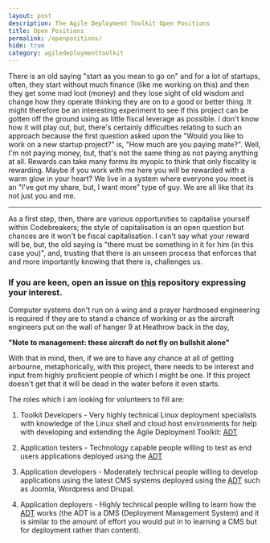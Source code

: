 ```yaml
---
layout: post
description: The Agile Deployment Toolkit Open Positions
title: Open Positions
permalink: /openpositions/
hide: true
category: agiledeploymenttoolkit
---
```


There is an old saying "start as you mean to go on" and for a lot of startups, often, they start without much finance (like me working on this) and then they get some mad loot (money) and they lose sight of old wisdom and change how they operate thinking they are on to a good or better thing. It might therefore be an interesting experiment to see if this project can be gotten off the ground using as little fiscal leverage as possible. I don't know how it will play out, but, there's certainly difficulties relating to such an approach because the first question asked upon the "Would you like to work on a new startup project?" is, "How much are you paying mate?". Well, I'm not paying money, but, that's not the same thing as not paying anything at all. Rewards can take many forms its myopic to think that only fiscality is rewarding. Maybe if you work with me here you will be rewarded with a warm glow in your heart? We live in a system where everyone you meet is an "I've got my share, but, I want more" type of guy. We are all like that its not just you and me.   

------------------------

As a first step, then, there are various opportunities to capitalise yourself within Codebreakers; the style of capitalisation is an open question but chances are it won't be fiscal capitalisation. I can't say what your reward will be, but, the old saying is "there must be something in it for him (in this case you)", and, trusting that there is an unseen process that enforces that and more importantly knowing that there is, challenges us.    

### If you are keen, open an issue on [this](https://github.com/agile-deployer/codebreakers/issues) repository expressing your interest. 

Computer systems don't run on a wing and a prayer hardnosed engineering is required if they are to stand a chance of working or as the aircraft engineers put on the wall of hanger 9 at Heathrow back in the day, 

**"Note to management: these aircraft do not fly on bullshit alone"**

With that in mind, then, if we are to have any chance at all of getting airbourne, metaphorically, with this project, there needs to be interest and input from highly proficient people of which I might be one. If this project doesn't get that it will be dead in the water before it even starts. 

The roles which I am looking for volunteers to fill are:  

1) Toolkit Developers - Very highly technical Linux deployment specialists with knowledge of the Linux shell and cloud host environments for help with developing and extending the Agile Deployment Toolkit: [ADT](https://www.github.com/agile-deployer)  

2) Application testers - Technology capable people willing to test as end users applications deployed using the [ADT](https://www.github.com/agile-deployer)  

3) Application developers - Moderately technical people willing to develop applications using the latest CMS systems deployed using the [ADT](https://www.github.com/agile-deployer) such as Joomla, Wordpress and Drupal.  

4) Application deployers - Highly technical people willing to learn how the [ADT](https://www.github.com/agile-deployer) works (the ADT is a DMS (Deployment Management System) and it is similar to the amount of effort you would put in to learning a CMS but for deployment rather than content). 
